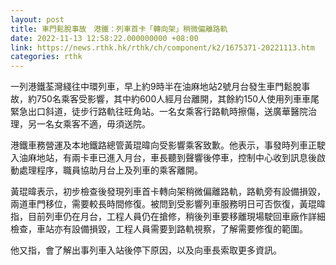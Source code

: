 ```yaml
---
layout: post
title: 車門鬆脫事故　港鐵：列車首卡「轉向架」稍微偏離路軌
date: 2022-11-13 12:58:22.000000000 +08:00
link: https://news.rthk.hk/rthk/ch/component/k2/1675371-20221113.htm
categories: rthk
---
```


一列港鐵荃灣綫往中環列車，早上約9時半在油麻地站2號月台發生車門鬆脫事故，約750名乘客受影響，其中約600人經月台離開，其餘約150人使用列車車尾緊急出口斜道，徒步行路軌往旺角站。一名女乘客行路軌時擦傷，送廣華醫院治理，另一名女乘客不適，毋須送院。

港鐵車務營運及本地鐵路總管黃琨暐向受影響乘客致歉。他表示，事發時列車正駛入油麻地站，有兩卡車已進入月台，車長聽到聲響後停車，控制中心收到訊息後啟動處理程序，職員協助月台上及列車的乘客離開。

黃琨暐表示，初步檢查後發現列車首卡轉向架稍微偏離路軌，路軌旁有設備損毀，兩道車門移位，需要較長時間修復。被問到受影響列車服務明日可否恢復，黃琨暐指，目前列車仍在月台，工程人員仍在搶修，稍後列車要移離現場駛回車廠作詳細檢查，車站亦有設備損毀，工程人員需要到路軌視察，了解需要修復的範圍。

他又指，會了解出事列車入站後停下原因，以及向車長索取更多資訊。
